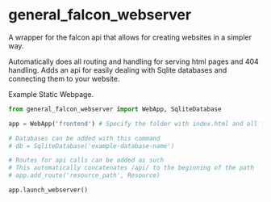 # general_falcon_webserver
A wrapper for the falcon api that allows for creating websites in a simpler way.

Automatically does all routing and handling for serving html pages and 404 handling.
Adds an api for easily dealing with Sqlite databases and connecting them to your website.

Example Static Webpage.
```python
from general_falcon_webserver import WebApp, SqliteDatabase

app = WebApp('frontend') # Specify the folder with index.html and all frontend resources

# Databases can be added with this command
# db = SqliteDatabase('example-database-name')

# Routes for api calls can be added as such
# This automatically concatenates /api/ to the beginning of the path
# app.add_route('resource_path', Resource)

app.launch_webserver()
```
